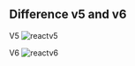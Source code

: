 ## Difference v5 and v6
V5
![reactv5](https://github.com/HandanYenial/GlobalLegal-Frontend/assets/88174651/cfbc0772-20ab-46d2-9552-e61487319599)

V6
![reactv6](https://github.com/HandanYenial/GlobalLegal-Frontend/assets/88174651/0a2b7fb5-19a8-460c-9932-6194a3887b1c)
